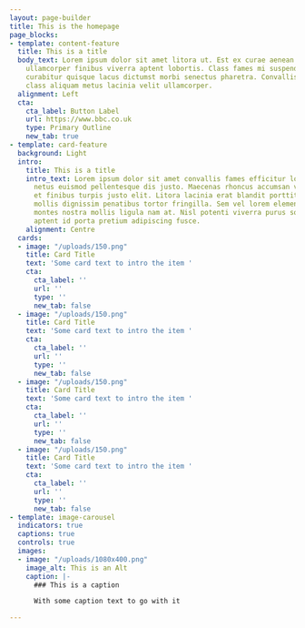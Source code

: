 ```yaml
---
layout: page-builder
title: This is the homepage
page_blocks:
- template: content-feature
  title: This is a title
  body_text: Lorem ipsum dolor sit amet litora ut. Est ex curae aenean elementum leo
    ullamcorper finibus viverra aptent lobortis. Class fames mi suspendisse risus
    curabitur quisque lacus dictumst morbi senectus pharetra. Convallis sociosqu ad
    class aliquam metus lacinia velit ullamcorper.
  alignment: Left
  cta:
    cta_label: Button Label
    url: https://www.bbc.co.uk
    type: Primary Outline
    new_tab: true
- template: card-feature
  background: Light
  intro:
    title: This is a title
    intro_text: Lorem ipsum dolor sit amet convallis fames efficitur lorem. Nulla
      netus euismod pellentesque dis justo. Maecenas rhoncus accumsan vulputate lacus
      et finibus turpis justo elit. Litora lacinia erat blandit porttitor class. A
      mollis dignissim penatibus tortor fringilla. Sem vel lorem elementum congue
      montes nostra mollis ligula nam at. Nisl potenti viverra purus sollicitudin
      aptent id porta pretium adipiscing fusce.
    alignment: Centre
  cards:
  - image: "/uploads/150.png"
    title: Card Title
    text: 'Some card text to intro the item '
    cta:
      cta_label: ''
      url: ''
      type: ''
      new_tab: false
  - image: "/uploads/150.png"
    title: Card Title
    text: 'Some card text to intro the item '
    cta:
      cta_label: ''
      url: ''
      type: ''
      new_tab: false
  - image: "/uploads/150.png"
    title: Card Title
    text: 'Some card text to intro the item '
    cta:
      cta_label: ''
      url: ''
      type: ''
      new_tab: false
  - image: "/uploads/150.png"
    title: Card Title
    text: 'Some card text to intro the item '
    cta:
      cta_label: ''
      url: ''
      type: ''
      new_tab: false
- template: image-carousel
  indicators: true
  captions: true
  controls: true
  images:
  - image: "/uploads/1080x400.png"
    image_alt: This is an Alt
    caption: |-
      ### This is a caption

      With some caption text to go with it

---
```

